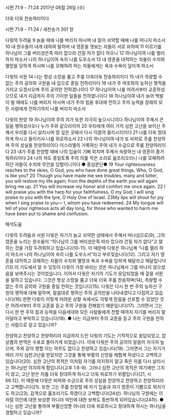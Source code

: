 시편 71:9 - 71:24 
2017년 06월 28일 (수)

더욱 더욱 찬송하리이다



시편 71:9 - 71:24 / 새찬송가 301 장


다윗의 두려움
9 늙을 때에 나를 버리지 마시며 내 힘이 쇠약할 때에 나를 떠나지 마소서 10 내 원수들이 내게 대하여 말하며 내 영혼을 엿보는 자들이 서로 꾀하여 11 이르기를 하나님이 그를 버리셨은즉 따라 잡으라 건질 자가 없다 하오니 12 하나님이여 나를 멀리 하지 마소서 나의 하나님이여 속히 나를 도우소서 13 내 영혼을 대적하는 자들이 수치와 멸망을 당하게 하시며 나를 모해하려 하는 자들에게는 욕과 수욕이 덮이게 하소서

다윗의 서원
14 나는 항상 소망을 품고 주를 더욱더욱 찬송하리이다 15 내가 측량할 수 없는 주의 공의와 구원을 내 입으로 종일 전하리이다 16 내가 주 여호와의 능하신 행적을 가지고 오겠사오며 주의 공의만 전하겠나이다 17 하나님이여 나를 어려서부터 교훈하셨으므로 내가 지금까지 주의 기이한 일들을 전하였나이다 18 하나님이여 내가 늙어 백발이 될 때에도 나를 버리지 마시며 내가 주의 힘을 후대에 전하고 주의 능력을 장래의 모든 사람에게 전하기까지 나를 버리지 마소서

다윗의 찬양
19 하나님이여 주의 의가 또한 지극히 높으시니이다 하나님이여 주께서 큰 일을 행하셨사오니 누가 주와 같으리이까 20 우리에게 여러 가지 심한 고난을 보이신 주께서 우리를 다시 살리시며 땅 깊은 곳에서 다시 이끌어 올리시리이다 21 나를 더욱 창대하게 하시고 돌이키사 나를 위로하소서 22 나의 하나님이여 내가 또 비파로 주를 찬양하며 주의 성실을 찬양하리이다 이스라엘의 거룩하신 주여 내가 수금으로 주를 찬양하리이다 23 내가 주를 찬양할 때에 나의 입술이 기뻐 외치며 주께서 속량하신 내 영혼이 즐거워하리이다 24 나의 혀도 종일토록 주의 의를 작은 소리로 읊조리오리니 나를 모해하려 하던 자들이 수치와 무안을 당함이니이다
● 중심문단● 19 Your righteousness reaches to the skies, O God, you who have done great things. Who, O God, is like you? 20 Though you have made me see troubles, many and bitter, you will restore my life again; from the depths of the earth you will again bring me up. 21 You will increase my honor and comfort me once again. 22 I will praise you with the harp for your faithfulness, O my God; I will sing praise to you with the lyre, O Holy One of Israel. 23My lips will shout for joy when I sing praise to you— I, whom you have redeemed. 24 My tongue will tell of your righteous acts all day long, for those who wanted to harm me have been put to shame and confusion.

해석도움





다윗의 두려움과 서원
다윗은 자기가 늙고 쇠약한 상태에서 주께서 떠나심으로(9), 그의 영혼을 노리는 원수들이 “하나님이 그를 버리셨은즉 따라 잡으라 건질 자가 없다”고 말하는 것을 가장 두려워하고 있습니다(10-11). 이 때문에 다윗은 하나님께 “나를 멀리 하지 마소서 나의 하나님이여 속히 나를 도우소서”라고 부르짖습니다(12). 그리고 자기 영혼을 대적하고 모해하는 자들이 수치와 멸망과 욕과 수욕을 당하게 해달라고 매달립니다(13).이 기도에서 알 수 있듯이 다윗이 가장 바라는 것은 하나님께서 그를 떠나지 않으셨음을 보여주시는 것이었습니다. 이어서 다윗은 자기의 기도가 응답되었을 때 갚을 서원을 말하고 있습니다. 그것은 항상 소망을 품고 더욱 더욱 주를 찬송하며(14), 측량할 수 없는 주의 공의와 구원을 종일 전하는 것입니다(15). 다윗은 다시 한 번 주의 능하신 구원의 행적에 대해 말하며, 말씀대로 행하신 주의 공의만을 나타내겠다고 다짐하고 있습니다(16).한편 다윗이 이렇게 어려운 상황 속에서도 이렇게 믿음을 선포할 수 있었던 것은 어려서부터 주의 교훈을 듣고 주의 구원을 전해왔기 때문입니다(17). 그러면서 그는 다시 한 번 주의 힘과 능력을 다음세대와 모든 사람들에게 전할 때까지 자기를 버리지 말아달라고 부탁하고 있습니다(18).
● 나는 지금부터 주의 교훈을 듣고 주의 구원을 전하는 사람으로 살고 있습니까?

찬양하고 찬양하고 찬양하리라
지금까지 드린 다윗의 기도는 기적적으로 응답되었고, 압살롬의 반역은 수포로 돌아가게 되었습니다. 이에 다윗은 주의 공의의 말씀이 지극히 높으며, 주와 같이 행할 이는 아무도 없다고 찬양하고 있습니다(19). 그러면서 그는 자기가 여러 가지 심한고난을 받았지만 그것을 통해 부활의 신앙을 체험케 하셨다고 고백하고 있습니다(20). 심한 고난의 목적은 이처럼 자기를 의지하지 말고 죽은 자를 다시 살리시는 하나님만 의지하게 함입니다(고후 1:8-9). 그러나 심한 고난의 목적은 여기에만 그치지
않고, 고난 받은 자를 더욱 창대하게 하시고 더욱 위로하기 위함입니다(21, 시 66:12). 이 때문에 다윗은 비파와 수금으로 주의 성실을 찬양하고 찬양하고 찬양하리라고 고백합니다(21). 또한 그는 주를 찬양할 때 자기 입술과 자기 영혼이 기쁨으로 외치기도 하고(23), 감격으로 읆조리기도 하겠다고 고백합니다(24상). 하나님의 구원에는 이처럼 의인에 대한 보상뿐 아니라 악인에 대한 보복도 동반하게 되어있습니다(24하).
● 나는 심한 고난을 통하여 부활신앙뿐 아니라 더욱 위로하시고 창대하게 하시는 하나님을 경험하고 있습니까?